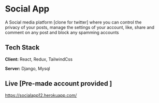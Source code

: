 # Social App

A Social media platform [clone for twitter] where you can control
the privacy of your posts, manage the settings of your account,
like, share and comment on any post and block any spamming accounts


## Tech Stack

**Client:** React, Redux, TailwindCss

**Server:** Django, Mysql 


  
## Live [Pre-made account provided ]



  https://socialapp12.herokuapp.com/